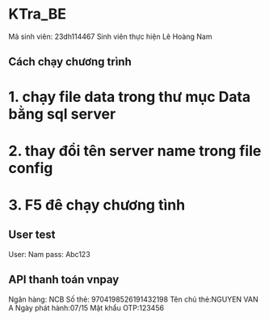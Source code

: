 # KTra_BE
Mã sinh viên: 23dh114467
Sinh viên thực hiện Lê Hoàng Nam

## Cách chạy chương trình
# 1. chạy file data trong thư mục Data bằng sql server
# 2. thay đổi tên server name trong file config
# 3. F5 đê chạy chương tình

## User test
User: Nam
pass: Abc123

## API thanh toán vnpay
Ngân hàng: NCB
Số thẻ: 9704198526191432198
Tên chủ thẻ:NGUYEN VAN A
Ngày phát hành:07/15
Mật khẩu OTP:123456
